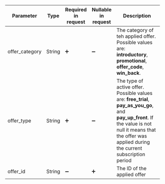 <!--- Offer.md --->



| Parameter      | Type   | Required in request | Nullable in request | Description                                                  |
| -------------- | ------ | ------------------- | ------------------- | ------------------------------------------------------------ |
| offer_category | String | :heavy_plus_sign:   | :heavy_minus_sign:  | The category of teh applied offer. Possible values are: **introductory**, **promotional**, **offer_code**, **win_back**. |
| offer_type     | String | :heavy_plus_sign:   | :heavy_minus_sign:  | The type of active offer. Possible values are: **free_trial**, **pay_as_you_go**, and **pay_up_front**. If the value is not null it means that the offer was applied during the current subscription period |
| offer_id       | String | :heavy_minus_sign:  | :heavy_plus_sign:   | The ID of the applied offer                                  |
